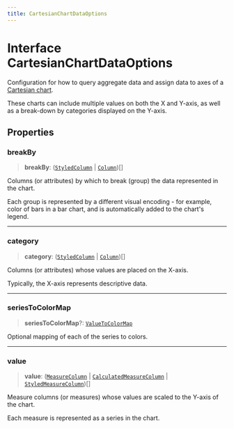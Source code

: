 ```yaml
---
title: CartesianChartDataOptions
---
```


# Interface CartesianChartDataOptions

Configuration for how to query aggregate data and assign data
to axes of a [Cartesian chart](../type-aliases/type-alias.CartesianChartType.md).

These charts can include multiple values on both the X and Y-axis,
as well as a break-down by categories displayed on the Y-axis.

## Properties

### breakBy

> **breakBy**: ([`StyledColumn`](interface.StyledColumn.md) \| [`Column`](../../sdk-data/interfaces/interface.Column.md))[]

Columns (or attributes) by which to break (group) the data represented in the chart.

Each group is represented by a different visual encoding - for example, color of bars in a bar chart,
and is automatically added to the chart's legend.

***

### category

> **category**: ([`StyledColumn`](interface.StyledColumn.md) \| [`Column`](../../sdk-data/interfaces/interface.Column.md))[]

Columns (or attributes) whose values are placed on the X-axis.

Typically, the X-axis represents descriptive data.

***

### seriesToColorMap

> **seriesToColorMap**?: [`ValueToColorMap`](../type-aliases/type-alias.ValueToColorMap.md)

Optional mapping of each of the series to colors.

***

### value

> **value**: ([`MeasureColumn`](../../sdk-data/interfaces/interface.MeasureColumn.md) \| [`CalculatedMeasureColumn`](../../sdk-data/interfaces/interface.CalculatedMeasureColumn.md) \| [`StyledMeasureColumn`](interface.StyledMeasureColumn.md))[]

Measure columns (or measures) whose values are scaled to the Y-axis of the chart.

Each measure is represented as a series in the chart.
